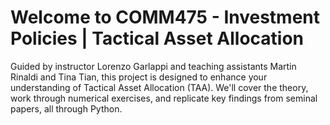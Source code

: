 # Welcome to COMM475 - Investment Policies | Tactical Asset Allocation

Guided by instructor Lorenzo Garlappi and teaching assistants Martin Rinaldi and Tina Tian, this project is designed to enhance your understanding of Tactical Asset Allocation (TAA). We'll cover the theory, work through numerical exercises, and replicate key findings from seminal papers, all through Python.

```{tableofcontents}
